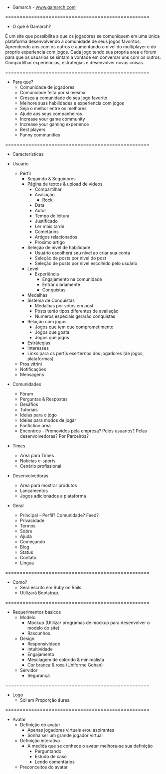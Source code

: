 - Gamarch - www.gamarch.com

==================================================

- O que é Gamarch?

É um site que possibilita a que os jogadores se comuniquem em uma única plataforma
desenvolvendo a comunidade de seus jogos favoritos. Aprendendo uns com os outros e aumentando o nivel
do multiplayer e do proprio experiencia com jogos. Cada jogo tendo sua propria area e forum para que os usuarios
se sintam a vontade em conversar uns com os outros. Compartilhar experiencias, estrategias e desenvolver novas coisas.

==================================================

- Para que?
  - Comunidade de jogadores
  - Comunidade feita por si mesma
  - Cresça a comunidade do seu jogo favorito
  - Melhore suas habilidades e experiencia com jogos
  - Seja o melhor entre os melhores
  - Ajude aos seus companheiros
  - Increase your game community                        
  - Increase your gaming experience
  - Best players
  - Funny communities

==================================================

- Características

- Usuário
  - Perfil
    - Seguindo & Seguidores
    - Página de textos & upload de videos
      - Compartilhar
      - Avaliação
        - Rock
      - Data
      - Autor
      - Tempo de leitura
      - Justificado
      - Ler mais tarde
      - Cometários
      - Artigos relacionados
      - Proximo artigo
    - Seleção de nível de habilidade
      - Usuário escolherá seu nível ao criar sua conta
      - Seleção de posts por nivel do post
      - Seleção de posts por nivel escolhido pelo usuário
    - Level
      - Experiência
        - Engajamento na comunidade
        - Entrar diariamente
        - Conquistas
    - Medalhas
    - Sistema de Conquistas
      - Medalhas por votos em post
      - Posts terão tipos diferentes de avaliação
      - Numeros especiais gerarão conquistas
    - Relação com jogos
      - Jogos que tem que comprometimento
      - Jogos que gosta
      - Jogos que jogos
    - Estrátegias
    - Interesses
    - Links para os perfis exerternos dos jogadores (de jogos, plataformas)
  - Pros vitrini
  - Notificações
  - Mensagens

- Comunidades
  - Fórum
  - Perguntas & Respostas
  - Desáfios
  - Tutoriais
  - Ideias para o jogo
  - Ideias para modos de jogar
  - Fanfiction area
  - Encontros - Promovidos pela empresa? Pelos usuarios? Pelas desenvolvedoras? Por Parceiros?

- Times
  - Area para Times
  - Notícias e-sports
  - Cenário profissional

- Desenvolvedoras
  - Area para mostrar produtos
  - Lançamentos
  - Jogos adicionados a plataforma

- Geral
  - Principal - Perfil? Comunidade? Feed?
  - Privacidade
  - Termos
  - Sobre
  - Ajuda
  - Começando
  - Blog
  - Status
  - Contato
  - Lingua

==================================================

- Como?
  - Será escrito em Ruby on Rails.
  - Utilizará Bootstrap.

==================================================

- Requerimentos básicos
  - Modelo
    - Mockup (Utilizar programas de mockup para desenvolver o modelo do site)
    - Rascunhos
  - Design
    - Responsividade
    - Intuitividade
    - Engajamento
    - Mesclagem de colorido & minimalista
    - Cor branca & roxa (Uniforme Gohan)
  - Servidor
    - Segurança

==================================================

- Logo
  - Sol em Proporção áurea

==================================================

- Avatar
  - Definição do avatar
    - Apenas jogadores virtuais e/ou aspirantes
    - Sonha ser um grande jogador virtual
  - Definição interativa
    - A medida que se conhece o avatar melhora-se sua definição
      - Perguntando
      - Estudo de caso
      - Lendo comentários
  - Preconceitos do avatar
